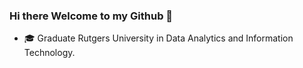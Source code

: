 ### Hi there Welcome to my Github 👋

- :mortar_board: Graduate Rutgers University in Data Analytics and Information Technology. 
